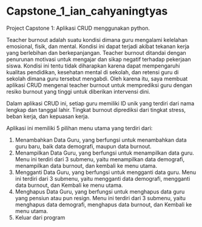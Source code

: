 # Capstone_1_ian_cahyaningtyas
Project Capstone 1: Aplikasi CRUD menggunakan python.

Teacher burnout adalah suatu kondisi dimana guru mengalami kelelahan emosional, fisik, dan mental. Kondisi ini dapat terjadi akibat tekanan kerja yang berlebihan dan berkepanjangan. Teacher burnout ditandai dengan penurunan motivasi untuk mengajar dan sikap negatif terhadap pekerjaan siswa. Kondisi ini tentu tidak diharapkan karena dapat mempengaruhi kualitas pendidikan, kesehatan mental di sekolah, dan retensi guru di sekolah dimana guru tersebut mengabdi. Oleh karena itu, saya membuat aplikasi CRUD mengenai teacher burnout untuk memprediksi guru dengan resiko burnout yang tinggi untuk diberikan intervensi dini.

Dalam aplikasi CRUD ini, setiap guru memiliki ID unik yang terdiri dari nama lengkap dan tanggal lahir.
Tingkat burnout diprediksi dari tingkat stress, beban kerja, dan kepuasan kerja.

Aplikasi ini memiliki 5 pilihan menu utama yang terdiri dari:
1. Menambahkan Data Guru, yang berfungsi untuk menambahkan data guru baru, baik data demografi, maupun data burnout.
2. Menampilkan Data Guru, yang berfungsi untuk menampilkan data guru. Menu ini terdiri dari 3 submenu, yaitu menampilkan data demografi, menampilkan data burnout, dan kembali ke menu utama.
3. Mengganti Data Guru, yang berfungsi untuk mengganti data guru. Menu ini terdiri dari 3 submenu, yaitu mengganti data demografi, mengganti data burnout, dan Kembali ke menu utama.
4. Menghapus Data Guru, yang berfungsi untuk menghapus data guru yang pensiun atau pun resign. Menu ini terdiri dari 3 submenu, yaitu menghapus data demografi, menghapus data burnout, dan Kembali ke menu utama.
5. Keluar dari program
